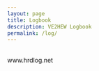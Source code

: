```yaml
---
layout: page
title: Logbook
description: VE2HEW Logbook
permalink: /log/
---
```


<!-- HRDLOG.net script start -->
<div id="hrdlog-oa"> </div>
<div id="hrdlog">www.hrdlog.net</div>
<script type="text/javascript" language="javascript" src="http://www.hrdlog.net/hrdlog.js"></script>
<script type="text/javascript" language="javascript">
var ohrdlog = new HrdLog('VE2HEW');
setInterval('ohrdlog.LoadOnAir()', 15000);
ohrdlog.LoadByCallsign();
ohrdlog.SetColors('&colors=%23FFFFFF','%23FFFFFF','%23F6F4EB');
ohrdlog.LoadLastQso(20);
ohrdlog.DisableLinks();
</script>
<!-- HRDLOG.net script stop -->
